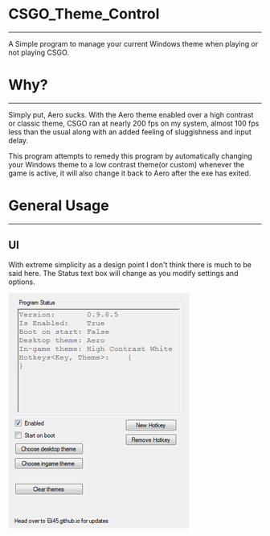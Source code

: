 # CSGO_Theme_Control
--------------------------
A Simple program to manage your current Windows theme when playing or not playing CSGO.

# Why?
--------------------------
Simply put, Aero sucks. With the Aero theme enabled over a high contrast or classic theme, CSGO ran at nearly 200 fps on my system, almost 100 fps less than the usual along with an added feeling of sluggishness and input delay.

This program attempts to remedy this program by automatically changing your Windows theme to a low contrast theme(or custom) whenever the game is active, it will also change it back to Aero after the exe has exited.

# General Usage
--------------------------
## UI
With extreme simplicity as a design point I don't think there is much to be said here. The Status text box will change as you modify settings and options.

![](/readmeAssets/UISection/UI.png "A simple UI.")
